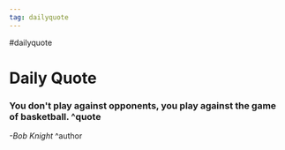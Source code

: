 ```yaml
---
tag: dailyquote
---
```


#dailyquote

# Daily Quote

### You don't play against opponents, you play against the game of basketball. ^quote
*-Bob Knight* ^author
